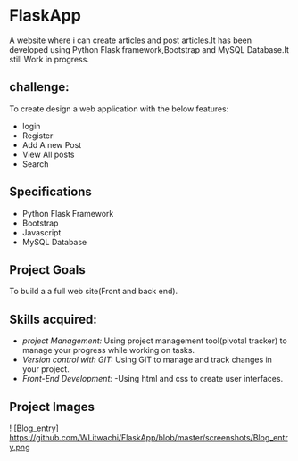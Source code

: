 # FlaskApp
A website where i can create articles and post articles.It has been developed using Python Flask framework,Bootstrap and MySQL Database.It still Work in progress.

## challenge:
To create design a web application with the below features:
* login
* Register
* Add A new Post
* View All posts
* Search

## Specifications
- Python Flask Framework
- Bootstrap
- Javascript
- MySQL Database

## Project Goals
To build a a full web site(Front and back end).

## Skills acquired:
* _project Management:_
Using project management tool(pivotal tracker) to manage your progress while working on tasks.
* _Version control with GIT:_
Using GIT to manage and track changes in your project.
* _Front-End Development:_
-Using html and css to create user interfaces.

## Project Images
! [Blog_entry] https://github.com/WLitwachi/FlaskApp/blob/master/screenshots/Blog_entry.png


